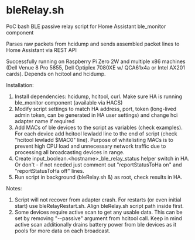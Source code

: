 # bleRelay.sh
PoC bash BLE passive relay script for Home Assistant ble_monitor component

Parses raw packets from hcidump and sends assembled packet lines to Home Assistant via REST API

Successfully running on Raspberry Pi Zero 2W and multiple x86 machines (Dell Venue 8 Pro 5855, Dell Optiplex 7080XE w/ QCA61x4a or Intel AX201 cards). Depends on hcitool and hcidump.

Installation:

1. Install dependencies: hcidump, hcitool, curl. Make sure HA is running ble_monitor component (available via HACS)
2. Modify script settings to match HA address, port, token (long-lived admin token, can be generated in HA user settings) and change hci adapter name if required
3. Add MACs of ble devices to the script as variables (check examples). For each device add hcitool lewladd line to the end of script (check "hcitool lewladd $MAC0" line).
Purpose of whitelisting MACs is to prevent high CPU load and unnecessary network traffic due to processing all broadcasting devices in range.
4. Create input_boolean.\<hostname\>_ble_relay_status helper switch in HA. Or don't - if not needed just comment out "reportStatusToHa on" and "reportStatusToHa off" lines.
5. Run script in background (bleRelay.sh &) as root, check results in HA.

Notes:

1. Script will not recover from adapter crash. For restarts (or even initial start) use bleRelayRestart.sh. Align bleRelay.sh script path inside first.
2. Some devices require active scan to get any usable data. This can be set by removing "--passive" argument from hcitool call. Keep in mind active scan additionally drains battery power from ble devices as it pools for more data on each broadcast.
